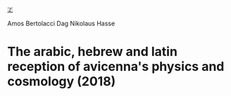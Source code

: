 [🇿](zotero://select/library/items/7YIWWKK7)

Amos Bertolacci Dag Nikolaus Hasse
# The arabic, hebrew and latin reception of avicenna's physics and cosmology (2018)

